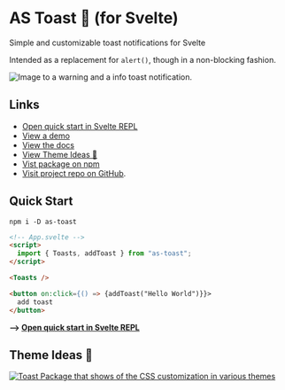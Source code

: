 # AS Toast 🍞 (for Svelte)

Simple and customizable toast notifications for Svelte

Intended as a replacement for `alert()`, though in a non-blocking fashion.

![Image to a warning and a info toast notification.](https://i.imgur.com/FCQkfSe.png)

## Links

- [Open quick start in Svelte REPL](https://svelte.dev/repl/ac1ac6289ab948b488fe2f17d122aaac?version=3.42.6)
- [View a demo](https://as-toast.vercel.app/#demo)
- [View the docs](https://as-toast.vercel.app/#docs)
- [View Theme Ideas 🎨](https://as-toast.vercel.app/#themes)
- [Vist package on npm](https://www.npmjs.com/package/as-toast)
- [Visit project repo on GitHub](https://github.com/SarcevicAntonio/as-toast).

## Quick Start

```
npm i -D as-toast
```

```html
<!-- App.svelte -->
<script>
  import { Toasts, addToast } from "as-toast";
</script>

<Toasts />

<button on:click={() => {addToast("Hello World")}}>
  add toast
</button>
```

**--> [Open quick start in Svelte REPL](https://svelte.dev/repl/ac1ac6289ab948b488fe2f17d122aaac?version=3.42.6)**

## Theme Ideas 🎨

[![Toast Package that shows of the CSS customization in various themes](https://www.sarcevic.dev/files/blog/toasting-in-svelte/as-toast.png)](https://as-toast.vercel.app/#themes)
